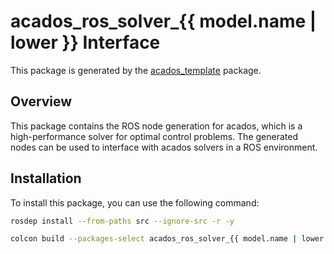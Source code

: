 # acados_ros_solver_{{ model.name | lower }} Interface

This package is generated by the [acados_template](https://github.com/acados/acados) package. 

## Overview
This package contains the ROS node generation for acados, which is a high-performance solver for optimal control problems. The generated nodes can be used to interface with acados solvers in a ROS environment.


## Installation
To install this package, you can use the following command:
```bash
rosdep install --from-paths src --ignore-src -r -y
```

```bash
colcon build --packages-select acados_ros_solver_{{ model.name | lower }}_interface && source install/setup.bash
```
